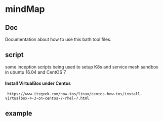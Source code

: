 # mindMap


## Doc
Documentation about how to use this bath tool files.

## script
some inception scripts being used to setup K8s and service mesh sandbox in ubuntu 16.04 and CentOS 7
#### Install VirtualBox under Centos
     
     https://www.itzgeek.com/how-tos/linux/centos-how-tos/install-virtualbox-4-3-on-centos-7-rhel-7.html
     


## example

## 